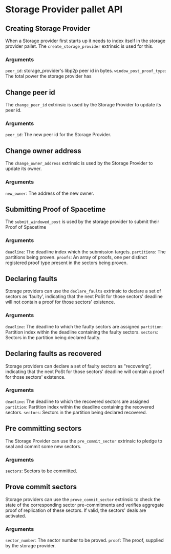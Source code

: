 # Storage Provider pallet API

## Creating Storage Provider

When a Storage provider first starts up it needs to index itself in the storage provider pallet. The `create_storage_provider` extrinsic is used for this.

### Arguments

`peer_id`: storage_provider's libp2p peer id in bytes.
`window_post_proof_type`: The total power the storage provider has

## Change peer id

The `change_peer_id` extrinsic is used by the Storage Provider to update its peer id.

### Arguments

`peer_id`: The new peer id for the Storage Provider.

## Change owner address

The `change_owner_address` extrinsic is used by the Storage Provider to update its owner.

### Arguments

`new_owner`: The address of the new owner.

## Submitting Proof of Spacetime

The `submit_windowed_post` is used by the storage provider to submit their Proof of Spacetime

### Arguments

`deadline`: The deadline index which the submission targets.
`partitions`: The partitions being proven.
`proofs`: An array of proofs, one per distinct registered proof type present in the sectors being proven.

## Declaring faults

Storage providers can use the `declare_faults` extrinsic to declare a set of sectors as 'faulty', indicating that the next PoSt for those sectors' deadline will not contain a proof for those sectors' existence.

### Arguments

`deadline`: The deadline to which the faulty sectors are assigned
`partition`: Partition index within the deadline containing the faulty sectors.
`sectors`: Sectors in the partition being declared faulty.

## Declaring faults as recovered

Storage providers can declare a set of faulty sectors as "recovering", indicating that the next PoSt for those sectors' deadline will contain a proof for those sectors' existence.

### Arguments

`deadline`: The deadline to which the recovered sectors are assigned
`partition`: Partition index within the deadline containing the recovered sectors.
`sectors`: Sectors in the partition being declared recovered.

## Pre committing sectors

The Storage Provider can use the `pre_commit_sector` extrinsic to pledge to seal and commit some new sectors.

### Arguments

`sectors`: Sectors to be committed.


## Prove commit sectors

Storage providers can use the `prove_commit_sector` extrinsic to check the state of the corresponding sector pre-commitments and verifies aggregate proof of replication of these sectors. If valid, the sectors' deals are activated.

### Arguments

`sector_number`: The sector number to be proved.
`proof`: The proof, supplied by the storage provider.
